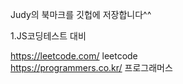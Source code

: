 Judy의 북마크를 깃헙에 저장합니다^^

1.JS코딩테스트 대비

https://leetcode.com/ leetcode \
https://programmers.co.kr/ 프로그래머스
